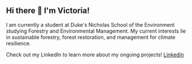 ## Hi there 👋 I'm Victoria!

I am currently a student at Duke's Nicholas School of the Environment studying Forestry and Environmental Management. My current interests lie in sustainable forestry, forest restoration, and management for climate resilience. 

Check out my LinkedIn to learn more about my ongoing projects! [LinkedIn](https://www.linkedin.com/in/victoria-thompson-83b198228/)


